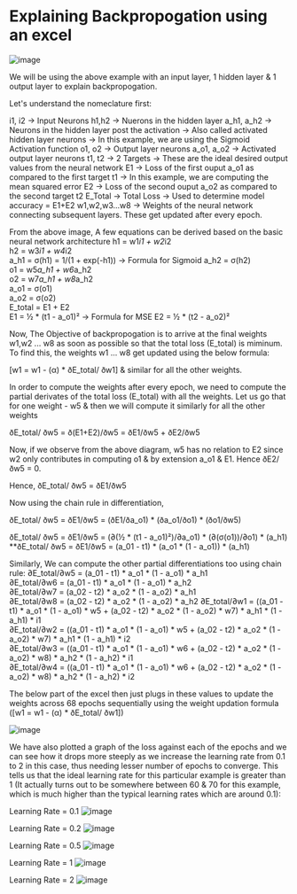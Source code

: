 # Explaining Backpropogation using an excel

![image](https://github.com/KartikS07/ERAV1_S6_Assignment_Part_1/assets/135399864/d5edd423-5d79-49b2-af3f-d9dd5a7d6e92)

We will be using the above example with an input layer, 1 hidden layer & 1 output layer to explain backpropogation. 

Let's understand the nomeclature first:

i1, i2 -> Input Neurons
h1,h2 -> Nuerons in the hidden layer
a_h1, a_h2 -> Neurons in the hidden layer post the activation -> Also called activated hidden layer neurons -> In this example, we are using the Sigmoid Activation function
o1, o2 -> Output layer neurons
a_o1, a_o2 -> Activated output layer neurons
t1, t2 -> 2 Targets -> These are the ideal desired output values from the neural network
E1 -> Loss of the first ouput a_o1 as compared to the first target t1 -> In this example, we are computing the mean squared error
E2 -> Loss of the second ouput a_o2 as compared to the second target t2
E_Total -> Total Loss -> Used to determine model accuracy = E1+E2
w1,w2,w3...w8 -> Weights of the neural network connecting subsequent layers. These get updated after every epoch.

From the above image, A few equations can be derived based on the basic neural network architecture
h1 = w1*i1 + w2*i2		
h2 = w3*i1 + w4*i2		
a_h1 = σ(h1) = 1/(1 + exp(-h1))	-> Formula for Sigmoid
a_h2 = σ(h2)		
o1 = w5*a_h1 + w6*a_h2		
o2 = w7*a_h1 + w8*a_h2		
a_o1 = σ(o1)		
a_o2 = σ(o2)		
E_total = E1 + E2		
E1 = ½ * (t1 - a_o1)²		-> Formula for MSE
E2 = ½ * (t2 - a_o2)²		

Now, The Objective of backpropogation is to arrive at the final weights w1,w2 ... w8 as soon as possible so that the total loss (E_total) is miminum. To find this, the weights w1 ... w8 get updated using the below formula:

[w1 = w1 - (α) * ðE_total/ ðw1] & similar for all the other weights.


In order to compute the weights after every epoch, we need to compute the partial derivates of the total loss (E_total) with all the weights. Let us go that for one weight - w5 & then we will compute it similarly for all the other weights

ðE_total/ ðw5 = ð(E1+E2)/ðw5 = ðE1/ðw5 + ðE2/ðw5

Now, if we observe from the above diagram, w5 has no relation to E2 since w2 only contributes in computing o1 & by extension a_o1 & E1. Hence ðE2/ðw5 = 0.

Hence, ðE_total/ ðw5  = ðE1/ðw5

Now using the chain rule in differentiation,

ðE_total/ ðw5  = ðE1/ðw5 = (ðE1/ða_o1) * (ða_o1/ðo1) * (ðo1/ðw5)

ðE_total/ ðw5  = ðE1/ðw5 = (∂(½ * (t1 - a_o1)²)/∂a_o1) * (∂(σ(o1))/∂o1) * (a_h1)
**ðE_total/ ðw5  = ðE1/ðw5 = (a_01 - t1) * (a_o1 * (1 - a_o1)) * (a_h1)

Similarly, We can compute the other partial differentiations too using chain rule:
∂E_total/∂w5 = (a_01 - t1) * a_o1 * (1 - a_o1) *  a_h1					
∂E_total/∂w6 = (a_01 - t1) * a_o1 * (1 - a_o1) *  a_h2					
∂E_total/∂w7 = (a_02 - t2) * a_o2 * (1 - a_o2) *  a_h1					
∂E_total/∂w8 = (a_02 - t2) * a_o2 * (1 - a_o2) *  a_h2
∂E_total/∂w1 = ((a_01 - t1) * a_o1 * (1 - a_o1) * w5 +  (a_02 - t2) * a_o2 * (1 - a_o2) * w7) * a_h1 * (1 - a_h1) * i1												
∂E_total/∂w2 = ((a_01 - t1) * a_o1 * (1 - a_o1) * w5 +  (a_02 - t2) * a_o2 * (1 - a_o2) * w7) * a_h1 * (1 - a_h1) * i2												
∂E_total/∂w3 = ((a_01 - t1) * a_o1 * (1 - a_o1) * w6 +  (a_02 - t2) * a_o2 * (1 - a_o2) * w8) * a_h2 * (1 - a_h2) * i1												
∂E_total/∂w4 = ((a_01 - t1) * a_o1 * (1 - a_o1) * w6 +  (a_02 - t2) * a_o2 * (1 - a_o2) * w8) * a_h2 * (1 - a_h2) * i2												


The below part of the excel then just plugs in these values to update the weights across 68 epochs sequentially using the weight updation formula ([w1 = w1 - (α) * ðE_total/ ðw1])

![image](https://github.com/KartikS07/ERAV1_S6_Assignment_Part_1/assets/135399864/e9265572-eb0c-4566-ab54-e5a7b09c4c6d)



We have also plotted a graph of the loss against each of the epochs and we can see how it drops more steeply as we increase the learning rate from 0.1 to 2 in this case, thus needing lesser number of epochs to converge. This tells us that the ideal learning rate for this particular example is greater than 1 (It actually turns out to be somewhere between 60 & 70 for this example, which is much higher than the typical learning rates which are around 0.1):

Learning Rate = 0.1
![image](https://github.com/KartikS07/ERAV1_S6_Assignment_Part_1/assets/135399864/0f16e8af-5308-409f-aadc-dd9f2984864a)

Learning Rate = 0.2
![image](https://github.com/KartikS07/ERAV1_S6_Assignment_Part_1/assets/135399864/9bf7805f-9996-4899-9755-0b518a9243ff)

Learning Rate = 0.5
![image](https://github.com/KartikS07/ERAV1_S6_Assignment_Part_1/assets/135399864/8778cd5a-b0ae-4153-a119-30522738b00d)

Learning Rate = 1
![image](https://github.com/KartikS07/ERAV1_S6_Assignment_Part_1/assets/135399864/408921b0-23fe-4836-9324-e5e5a67753bf)

Learning Rate = 2
![image](https://github.com/KartikS07/ERAV1_S6_Assignment_Part_1/assets/135399864/565e674f-a0bb-4db3-bcf1-926e62278bbc)






